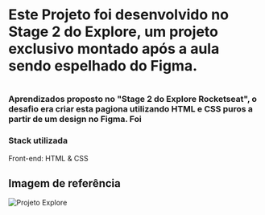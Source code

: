 <h1>Este Projeto foi desenvolvido no Stage 2 do Explore, um projeto exclusivo montado após a aula sendo espelhado do Figma.<h1>
  
<h3>Aprendizados proposto no "Stage 2 do Explore Rocketseat", o desafio era criar esta pagiona utilizando HTML e CSS puros a partir de um design no Figma. Foi</h3>

<h3>Stack utilizada</h3>
  
Front-end: HTML & CSS

<h2>Imagem de referência</h2>

![Projeto Explore](https://user-images.githubusercontent.com/108701750/186542817-c2ee299c-bac1-4aaf-a3c9-364a57260738.png)
